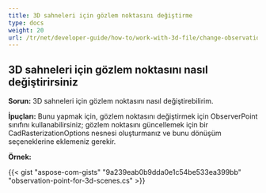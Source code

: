 ```yaml
---
title: 3D sahneleri için gözlem noktasını değiştirme
type: docs
weight: 20
url: /tr/net/developer-guide/how-to/work-with-3d-file/change-observation-point-for-3d-scenes/
---
```


## **3D sahneleri için gözlem noktasını nasıl değiştirirsiniz**

**Sorun:** 3D sahneleri için gözlem noktasını nasıl değiştirebilirim.

**İpuçları:** Bunu yapmak için, gözlem noktasını değiştirmek için ObserverPoint sınıfını kullanabilirsiniz; gözlem noktasını güncellemek için bir CadRasterizationOptions nesnesi oluşturmanız ve bunu dönüşüm seçeneklerine eklemeniz gerekir.

**Örnek:**

{{< gist "aspose-com-gists" "9a239eab0b9dda0e1c54be533ea399bb" "observation-point-for-3d-scenes.cs" >}}

